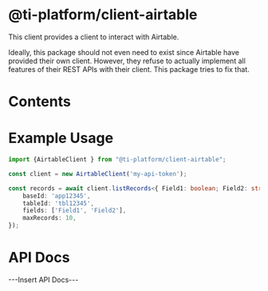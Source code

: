 # @ti-platform/client-airtable

This client provides a client to interact with Airtable.

Ideally, this package should not even need to exist since Airtable have provided their own client. However, they refuse
to actually implement all features of their REST APIs with their client. This package tries to fix that.

# Contents

# Example Usage

```typescript
import {AirtableClient } from "@ti-platform/client-airtable";

const client = new AirtableClient('my-api-token');

const records = await client.listRecords<{ Field1: boolean; Field2: string }>({
    baseId: 'app12345',
    tableId: 'tbl12345',
    fields: ['Field1', 'Field2'],
    maxRecords: 10,
});
```

# API Docs
---Insert API Docs---
